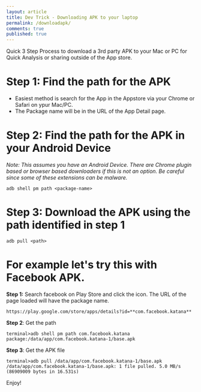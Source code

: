 ```yaml
---
layout: article
title: Dev Trick - Downloading APK to your laptop
permalink: /downloadapk/
comments: true
published: true
---
```


Quick 3 Step Process to download a 3rd party APK to your Mac or PC for Quick Analysis or sharing outside of the App store.

# Step 1: Find the path for the APK
* Easiest method is search for the App in the Appstore via your Chrome or Safari on ypur Mac/PC.
* The Package name will be in the URL of the App Detail page.

# Step 2: Find the path for the APK in your Android Device
*Note: This assumes you have an Android Device. There are Chrome plugin based or browser based downloaders if this is not an option. Be careful since some of these extensions can be malware.*

```
adb shell pm path <package-name>

```
# Step 3: Download the APK using the path identified in step 1
```
adb pull <path>
```

# For example let's try this with Facebook APK.

**Step 1:** Search facebook on Play Store and click the icon. The URL of the page loaded will have the package name.

```
https://play.google.com/store/apps/details?id=**com.facebook.katana**
```

**Step 2**: Get the path

```
terminal>adb shell pm path com.facebook.katana
package:/data/app/com.facebook.katana-1/base.apk
```
**Step 3**: Get the APK file
```
terminal>adb pull /data/app/com.facebook.katana-1/base.apk
/data/app/com.facebook.katana-1/base.apk: 1 file pulled. 5.0 MB/s (86909009 bytes in 16.531s)
```

Enjoy!
